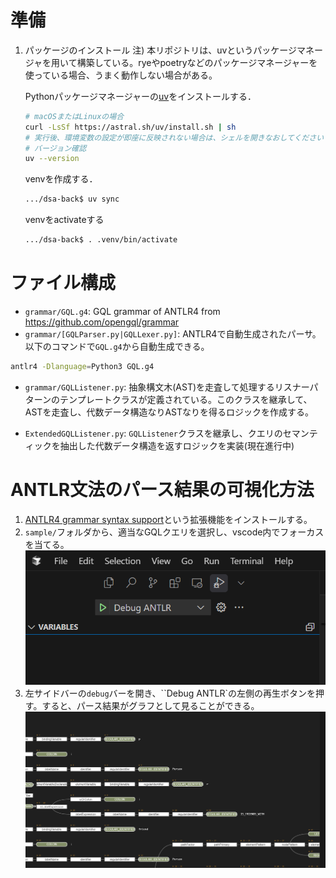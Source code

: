 # 準備
1. パッケージのインストール
   注) 本リポジトリは、uvというパッケージマネージャを用いて構築している。ryeやpoetryなどのパッケージマネージャーを
   使っている場合、うまく動作しない場合がある。

   Pythonパッケージマネージャーの[uv](https://docs.astral.sh/uv/)をインストールする．
   ```bash
   # macOSまたはLinuxの場合
   curl -LsSf https://astral.sh/uv/install.sh | sh
   # 実行後、環境変数の設定が即座に反映されない場合は、シェルを開きなおしてください
   # バージョン確認
   uv --version
   ```

   venvを作成する．
   ```bash
   .../dsa-back$ uv sync
   ```

   venvをactivateする
   ```bash
   .../dsa-back$ . .venv/bin/activate
   ```

# ファイル構成
* `grammar/GQL.g4`: GQL grammar of ANTLR4 from https://github.com/opengql/grammar
* `grammar/[GQLParser.py|GQLLexer.py]`: ANTLR4で自動生成されたパーサ。以下のコマンドで`GQL.g4`から自動生成できる。
```bash
antlr4 -Dlanguage=Python3 GQL.g4
```
* `grammar/GQLListener.py`: 抽象構文木(AST)を走査して処理するリスナーパターンのテンプレートクラスが定義されている。このクラスを継承して、ASTを走査し、代数データ構造なりASTなりを得るロジックを作成する。

* `ExtendedGQLListener.py`: `GQLListener`クラスを継承し、クエリのセマンティックを抽出した代数データ構造を返すロジックを実装(現在進行中)

# ANTLR文法のパース結果の可視化方法
1. [ANTLR4 grammar syntax support](https://marketplace.cursorapi.com/items?itemName=mike-lischke.vscode-antlr4)という拡張機能をインストールする。
1. `sample/`フォルダから、適当なGQLクエリを選択し、vscode内でフォーカスを当てる。
![Debug ANTLRボタン](fig/debug-antlr-button.png)
1. 左サイドバーの`debug`バーを開き、``Debug ANTLR`の左側の再生ボタンを押す。すると、パース結果がグラフとして見ることができる。
![可視化結果](fig/visualize-result.png)